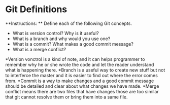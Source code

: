 # Git Definitions

**Instructions: ** Define each of the following Git concepts.

* What is version control?  Why is it useful?
* What is a branch and why would you use one?
* What is a commit? What makes a good commit message?
* What is a merge conflict?
 
*Version vonctrol is a kind of note, and it can helps programmer to remember why he or she wrote the code and let the reader understand what is happening there.
*Branch is a useful way to create new stuff but not to interferce the master and it is easier to find out where the error comes from.
*Commit is a way to make changes and a good commit message should be detailed and clear about what changes we have made.
*Merge conflict means there are two files that have changes those are too similar that git cannot resolve them or bring them into a same file.

